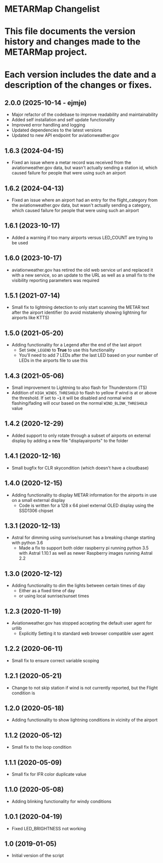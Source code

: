 # METARMap Changelist
# This file documents the version history and changes made to the METARMap project.
# Each version includes the date and a description of the changes or fixes.

## 2.0.0 (2025-10-14 - ejmje)
- Major refactor of the codebase to improve readability and maintainability
- Added self installation and self update functionality
- Improved error handling and logging
- Updated dependencies to the latest versions
- Updated to new API endpoint for aviationweather.gov

## 1.6.3 (2024-04-15)

- Fixed an issue where a metar record was received from the aviationweather.gov data, but wasn't actually sending a station id, which caused failure for people that were using such an airport

## 1.6.2 (2024-04-13)

- Fixed an issue where an airport had an entry for the flight_category from the aviationweather.gov data, but wasn't actually sending a category, which caused failure for people that were using such an airport

## 1.6.1 (2023-10-17)

- Added a warning if too many airports versus LED_COUNT are trying to be used

## 1.6.0 (2023-10-17)

- aviationweather.gov has retired the old web service url and replaced it with a new service, so an update to the URL as well as a small fix to the visibility reporting parameters was required

## 1.5.1 (2021-07-14)

- Small fix to lightning detection to only start scanning the METAR text after the airport identifier (to avoid mistakenly showing lightning for airports like KTTS)

## 1.5.0 (2021-05-20)

- Adding functionality for a Legend after the end of the last airport
  - Set `SHOW_LEGEND` to **True** to use this functionality
  - You'll need to add 7 LEDs after the last LED based on your number of LEDs in the airports file to use this

## 1.4.3 (2021-05-06)

- Small improvement to Lightning to also flash for Thunderstorm (TS)
- Addition of `HIGH_WINDS_THRESHOLD` to flash to yellow if wind is at or above the threshold. If set to **`-1`** it will be disabled and normal wind flashing/fading will ocur based on the normal `WIND_BLINK_THRESHOLD` value

## 1.4.2 (2020-12-29)

- Added support to only rotate through a subset of airports on external display by adding a new file "displayairports" to the folder

## 1.4.1 (2020-12-16)

- Small bugfix for CLR skycondition (which doesn't have a cloudbase)

## 1.4.0 (2020-12-15)

- Adding functionality to display METAR information for the airports in use on a small external display
  - Code is written for a 128 x 64 pixel external OLED display using the SSD1306 chipset

## 1.3.1 (2020-12-13)

- Astral for dimming using sunrise/sunset has a breaking change starting with python 3.6
  - Made a fix to support both older raspberry pi running python 3.5 with Astral 1.10.1 as well as newer Raspberry images running Astral 2.2

## 1.3.0 (2020-12-12)

- Adding functionality to dim the lights between certain times of day
  - Either as a fixed time of day
  - or using local sunrise/sunset times

## 1.2.3 (2020-11-19)

- Aviationweather.gov has stopped accepting the default user agent for urllib
  - Explicitly Setting it to standard web browser compatible user agent

## 1.2.2 (2020-06-11)

- Small fix to ensure correct variable scoping

## 1.2.1 (2020-05-21)

- Change to not skip station if wind is not currently reported, but the Flight condition is

## 1.2.0 (2020-05-18)

- Adding functionality to show lightning conditions in vicinity of the airport

## 1.1.2 (2020-05-12)

- Small fix to the loop condition

## 1.1.1 (2020-05-09)

- Small fix for IFR color duplicate value

## 1.1.0 (2020-05-08)

- Adding blinking functionality for windy conditions

## 1.0.1 (2020-04-19)

- Fixed LED_BRIGHTNESS not working

## 1.0 (2019-01-05)

- Initial version of the script
